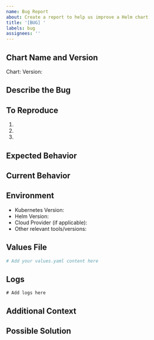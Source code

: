 ```yaml
---
name: Bug Report
about: Create a report to help us improve a Helm chart
title: '[BUG] '
labels: bug
assignees: ''
---
```


## Chart Name and Version
<!-- Specify the chart name and version where you encountered the bug -->
Chart: 
Version: 

## Describe the Bug
<!-- A clear and concise description of what the bug is -->

## To Reproduce
<!-- Steps to reproduce the behavior -->
1. 
2. 
3. 

## Expected Behavior
<!-- A clear and concise description of what you expected to happen -->

## Current Behavior
<!-- A clear and concise description of what actually happens -->

## Environment
<!-- Please complete the following information -->
- Kubernetes Version: 
- Helm Version:
- Cloud Provider (if applicable):
- Other relevant tools/versions:

## Values File
<!-- If applicable, provide the values.yaml you used -->
```yaml
# Add your values.yaml content here
```

## Logs
<!-- If applicable, add relevant logs -->
```
# Add logs here
```

## Additional Context
<!-- Add any other context about the problem here -->

## Possible Solution
<!-- If you have suggestions on a fix for the bug, please describe them here --> 